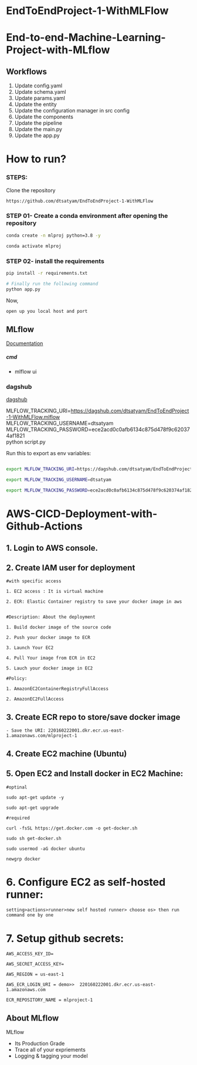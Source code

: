 # EndToEndProject-1-WithMLFlow

# End-to-end-Machine-Learning-Project-with-MLflow


## Workflows

1. Update config.yaml
2. Update schema.yaml
3. Update params.yaml
4. Update the entity
5. Update the configuration manager in src config
6. Update the components
7. Update the pipeline 
8. Update the main.py
9. Update the app.py



# How to run?
### STEPS:

Clone the repository

```bash
https://github.com/dtsatyam/EndToEndProject-1-WithMLFlow
```
### STEP 01- Create a conda environment after opening the repository

```bash
conda create -n mlproj python=3.8 -y
```

```bash
conda activate mlproj
```


### STEP 02- install the requirements
```bash
pip install -r requirements.txt
```


```bash
# Finally run the following command
python app.py
```

Now,
```bash
open up you local host and port
```



## MLflow

[Documentation](https://mlflow.org/docs/latest/index.html)


##### cmd
- mlflow ui

### dagshub
[dagshub](https://dagshub.com/)

MLFLOW_TRACKING_URI=https://dagshub.com/dtsatyam/EndToEndProject-1-WithMLFlow.mlflow \
MLFLOW_TRACKING_USERNAME=dtsatyam \
MLFLOW_TRACKING_PASSWORD=ece2acd0c0afb6134c875d478f9c620374af1821 \
python script.py

Run this to export as env variables:

```bash

export MLFLOW_TRACKING_URI=https://dagshub.com/dtsatyam/EndToEndProject-1-WithMLFlow.mlflow

export MLFLOW_TRACKING_USERNAME=dtsatyam 

export MLFLOW_TRACKING_PASSWORD=ece2acd0c0afb6134c875d478f9c620374af1821

```



# AWS-CICD-Deployment-with-Github-Actions

## 1. Login to AWS console.

## 2. Create IAM user for deployment

	#with specific access

	1. EC2 access : It is virtual machine

	2. ECR: Elastic Container registry to save your docker image in aws


	#Description: About the deployment

	1. Build docker image of the source code

	2. Push your docker image to ECR

	3. Launch Your EC2 

	4. Pull Your image from ECR in EC2

	5. Lauch your docker image in EC2

	#Policy:

	1. AmazonEC2ContainerRegistryFullAccess

	2. AmazonEC2FullAccess

	
## 3. Create ECR repo to store/save docker image
    - Save the URI: 220160222001.dkr.ecr.us-east-1.amazonaws.com/mlproject-1

	
## 4. Create EC2 machine (Ubuntu) 

## 5. Open EC2 and Install docker in EC2 Machine:
	
	
	#optinal

	sudo apt-get update -y

	sudo apt-get upgrade
	
	#required

	curl -fsSL https://get.docker.com -o get-docker.sh

	sudo sh get-docker.sh

	sudo usermod -aG docker ubuntu

	newgrp docker
	
# 6. Configure EC2 as self-hosted runner:
    setting>actions>runner>new self hosted runner> choose os> then run command one by one


# 7. Setup github secrets:

    AWS_ACCESS_KEY_ID=

    AWS_SECRET_ACCESS_KEY=

    AWS_REGION = us-east-1

    AWS_ECR_LOGIN_URI = demo>>  220160222001.dkr.ecr.us-east-1.amazonaws.com

    ECR_REPOSITORY_NAME = mlproject-1




## About MLflow 
MLflow

 - Its Production Grade
 - Trace all of your expriements
 - Logging & tagging your model


